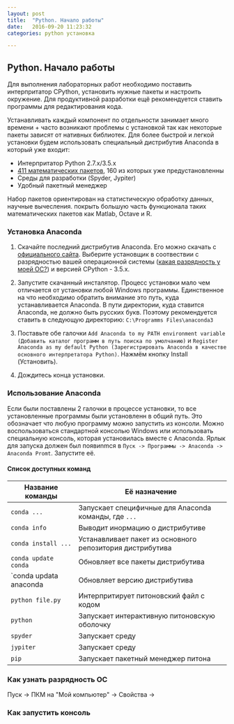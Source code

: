 ```yaml
---
layout: post
title:  "Python. Начало работы"
date:   2016-09-20 11:23:32
categories: python установка

---
```



## Python. Начало работы
Для выполнения лабораторных работ необходимо поставить интерпритатор CPython, установить нужные пакеты и настроить окружение. Для продуктивной разработки ещё рекомендуется ставить программы для редактирования кода.

Устанавливать каждый компонент по отдельности занимает много времени + часто возникают проблемы с установкой так как некоторые пакеты зависят от нативных библиотек.
Для более быстрой и легкой установки будем использовать специальный дистрибутив Anaconda в который уже входит:

* Интерпритатор Python 2.7.x/3.5.x
* [411 математических пакетов](https://docs.continuum.io/anaconda/pkg-docs), 160 из которых уже предустановленны
* Среды для разработки (Spyder, Jypiter)
* Удобный пакетный менеджер

Набор пакетов ориентирован на статистическую обработку данных, научные вычесления. покрыть большую часть функционала таких математических пакетов как Matlab, Octave и R.

### Установка Anaconda
1. Скачайте последний дистрибутив Anaconda. Его можно скачать с [официального сайта](https://www.continuum.io/downloads). Выберите установщик в соотвествии c разрядностью вашей операционной системы ([какая разрядность у моей ОС?]()) и версией CPython - 3.5.x.
2. Запустите скачанный инсталятор. Процесс установки мало чем отличается от установки любой Windows программы. Единственное на что необходимо обратить внимание это путь, куда устанавливается Anaconda.
В пути директории, куда ставится Anaconda, не должно быть русских букв. Поэтому рекомендуется ставить в следующую директорию:
`C:\Programms Files\anaconda3`

3. Поставьте обе галочки `Add Anaconda to my PATH environment variable (Добавить каталог программ в путь поиска по умолчанию)` и `Register Anaconda as my default Python (Зарегистрировать Anaconda в качестве основного интерпретатора Python)`. Нажмём кнопку Install (Установить).

4. Дождитесь конца установки.

### Использование Anaconda

Если были поставлены 2 галочки в процессе установки, то все установленные программы были установленн в общий путь. Это обозначает что любую программу можно запустить из консоли. Можно воспользоваться стандартной конcолью Windows или использовать специальную консоль, которая установилась вместе с Anaconda. Ярлык для запуска должен был появиnmся в `Пуск -> Программы -> Anaconda -> Anaconda Promt`.
Запустите её.

#### Список доступных команд

|Название команды      |Её назначение                                            |
|----------------------|---------------------------------------------------------|
|`conda ...`           |Запускает специфичные для Anaconda команды, где `...`    |
|`conda info`          |Выводит инормацию о дистрибутиве                         |
|`conda install ...`   |Устанавливает пакет из основного репозитория дистрибутива|
|`conda update conda`  |Обновляет все пакеты дистрибутива                        |
|`conda updata anaconda|Обновляет версию дистрибутива                            |
|`python file.py`      |Интерпритирует питоновский файл с кодом                  |
|`python`              |Запускает интерактивную питоновскую оболочку             |
|`spyder`              |Запускает среду                                          |
|`jypiter`             |Запускает среду                                          |
|`pip`                 |Запускает пакетный менеджер питона                       |


### Как узнать разрядность ОС
Пуск -> ПКМ на "Мой компьютер" -> Свойства ->
### Как запустить консоль

